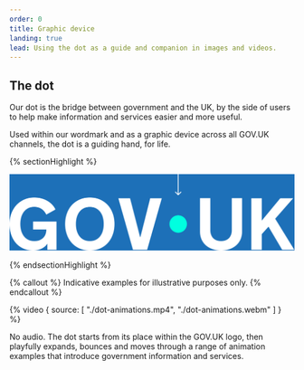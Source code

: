 ```yaml
---
order: 0
title: Graphic device
landing: true
lead: Using the dot as a guide and companion in images and videos.
---
```


## The dot

Our dot is the bridge between government and the UK, by the side of users to help make information and services easier and more useful.

Used within our wordmark and as a graphic device across all GOV.UK channels, the dot is a guiding hand, for life.

{% sectionHighlight %}

![The GOV.UK wordmark. An arrow points to the vertically-centred dot between 'GOV' and 'UK'.](./the-dot.svg)

{% endsectionHighlight %}

{% callout %}
Indicative examples for illustrative purposes only.
{% endcallout %}

{% video { source: [
  "./dot-animations.mp4",
  "./dot-animations.webm"
] } %}

No audio. The dot starts from its place within the GOV.UK logo, then playfully expands, bounces and moves through a range of animation examples that introduce government information and services.
